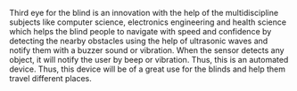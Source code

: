 Third eye for the blind is an innovation with the help of the multidiscipline subjects like computer science, electronics engineering and health science which helps the blind people to navigate with speed and confidence by detecting the nearby obstacles using the help of ultrasonic waves and notify them with a buzzer sound or vibration. When the sensor detects any object, it will notify the user by beep or vibration. Thus, this is an automated device. Thus, this device will be of a great use for the blinds and help them travel different places.
